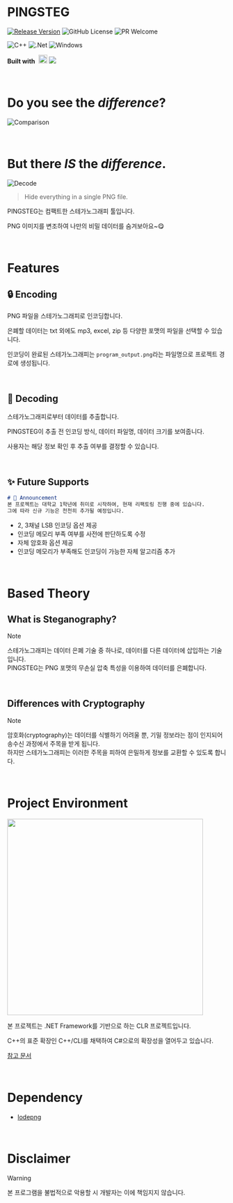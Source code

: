 # PINGSTEG

[![Release Version](https://img.shields.io/github/release/Queue-ri/PINGSTEG.svg?style=flat-square)]()
![GitHub License](https://img.shields.io/github/license/Queue-ri/PINGSTEG?style=flat-square)
![PR Welcome](https://img.shields.io/badge/PR-Welcome-29ab47ff?style=flat-square)

![C++](https://img.shields.io/badge/c++-%2300599C.svg?style=for-the-badge&logo=c%2B%2B&logoColor=white)
![.Net](https://img.shields.io/badge/.NET-5C2D91?style=for-the-badge&logo=.net&logoColor=white)
![Windows](https://img.shields.io/badge/Windows-0078D6?style=for-the-badge&logo=windows&logoColor=white)

<p><b>Built with</b>&nbsp;
  <img src="https://upload.wikimedia.org/wikipedia/commons/2/2c/Visual_Studio_Icon_2022.svg" alt="msvc_2022" width="20px" height="auto" />
  <img src="https://img.shields.io/badge/Visual Studio-5C2D91?style=flat-square&logo=Visual Studio&logoColor=white"/>
</p>

<br />

# Do you see the *difference*?

![Comparison](https://github.com/user-attachments/assets/c82a98f0-ab23-48f2-a07c-7a4648f91387)

<br />

# But there *IS* the *difference*.

![Decode](https://github.com/user-attachments/assets/627593df-929e-4394-ae26-48edf946553f)



> Hide everything in a single PNG file.

PINGSTEG는 컴팩트한 스테가노그래피 툴입니다.

PNG 이미지를 변조하여 나만의 비밀 데이터를 숨겨보아요~😋

<br />

# Features

## 🔒 Encoding

PNG 파일을 스테가노그래피로 인코딩합니다.

은폐할 데이터는 txt 외에도 mp3, excel, zip 등 다양한 포맷의 파일을 선택할 수 있습니다.

인코딩이 완료된 스테가노그래피는 `program_output.png`라는 파일명으로 프로젝트 경로에 생성됩니다.

<br />

## 🔑 Decoding

스테가노그래피로부터 데이터를 추출합니다.

PINGSTEG이 추출 전 인코딩 방식, 데이터 파일명, 데이터 크기를 보여줍니다.

사용자는 해당 정보 확인 후 추출 여부를 결정할 수 있습니다.

<br />

## ✨ Future Supports
```markdown
# 📢 Announcement
본 프로젝트는 대학교 1학년에 취미로 시작하여, 현재 리팩토링 진행 중에 있습니다.
그에 따라 신규 기능은 천천히 추가될 예정입니다.
```
- 2, 3채널 LSB 인코딩 옵션 제공
- 인코딩 메모리 부족 여부를 사전에 판단하도록 수정
- 자체 암호화 옵션 제공
- 인코딩 메모리가 부족해도 인코딩이 가능한 자체 알고리즘 추가

<br />

# Based Theory

## What is Steganography?
> [!NOTE]
> 스테가노그래피는 데이터 은폐 기술 중 하나로, 데이터를 다른 데이터에 삽입하는 기술입니다.<br />
> PINGSTEG는 PNG 포맷의 무손실 압축 특성을 이용하여 데이터를 은폐합니다.

<br />

## Differences with Cryptography
> [!NOTE]
> 암호화(cryptography)는 데이터를 식별하기 어려울 뿐, 기밀 정보라는 점이 인지되어 송수신 과정에서 주목을 받게 됩니다.<br />
> 하지만 스테가노그래피는 이러한 주목을 피하여 은밀하게 정보를 교환할 수 있도록 합니다.

<br />

# Project Environment
<img src="https://github.com/user-attachments/assets/3c130df4-0f09-4112-adb7-313afa4bcfb4" width="450px" height="auto" /><br />

본 프로젝트는 .NET Framework를 기반으로 하는 CLR 프로젝트입니다.

C++의 표준 확장인 C++/CLI를 채택하여 C#으로의 확장성을 열어두고 있습니다.

[참고 문서](https://learn.microsoft.com/ko-kr/cpp/dotnet/dotnet-programming-with-cpp-cli-visual-cpp?view=msvc-170)

<br />

# Dependency
- [lodepng](https://github.com/lvandeve/lodepng)

<br />

# Disclaimer
> [!WARNING]
> 본 프로그램을 불법적으로 악용할 시 개발자는 이에 책임지지 않습니다.